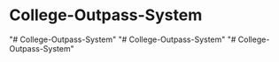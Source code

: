 # College-Outpass-System
"# College-Outpass-System" 
"# College-Outpass-System" 
"# College-Outpass-System" 
